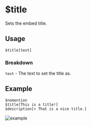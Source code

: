 # $title
Sets the embed title.

## Usage
```
$title[text]
```

### Breakdown
`text` - The text to set the title as.

## Example
```
$nomention
$title[This is a title!]
$description[⬆️ That is a nice title.]
```

![example](https://user-images.githubusercontent.com/69215413/123186040-4c310b00-d465-11eb-99b1-6c43828c8ddb.png)
